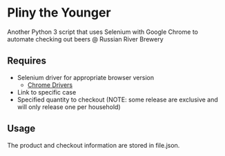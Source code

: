 # Pliny the Younger

Another Python 3 script that uses Selenium with Google Chrome to automate checking out beers @ Russian River Brewery

## Requires
- Selenium driver for appropriate browser version
  - [Chrome Drivers](https://sites.google.com/a/chromium.org/chromedriver/downloads)
- Link to specific case
- Specified quantity to checkout (NOTE: some release are exclusive and will only release one per household)

## Usage
The product and checkout information are stored in file.json.
